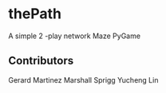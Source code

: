 # thePath
A simple 2 -play network Maze PyGame

## Contributors
Gerard Martinez
Marshall Sprigg
Yucheng Lin
